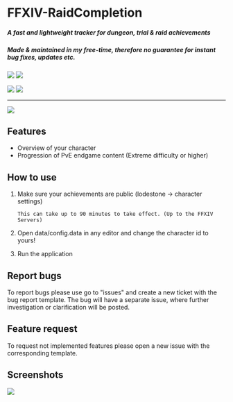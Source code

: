# FFXIV-RaidCompletion
##### A fast and lightweight tracker for dungeon, trial & raid achievements
##### Made & maintained in my free-time, therefore no guarantee for instant bug fixes, updates etc.
![](https://img.shields.io/badge/Current%20Version-1.2.2-green?style=for-the-badge&logo=git)
![](https://img.shields.io/badge/Game%20Version-6.4-blue?style=for-the-badge&logo=)


![](https://img.shields.io/badge/Windows-1.2.2-green?style=for-the-badge&logo=windows)
![](https://img.shields.io/badge/Linux-1.2.2-green?style=for-the-badge&logo=linux)
___
[![](https://img.shields.io/badge/Download-Latest-blue?style=for-the-badge&logo=)](https://github.com/DubskySteam/FFXIV-RaidCompletion/releases/)
## Features
- Overview of your character
- Progression of PvE endgame content (Extreme difficulty or higher)
## How to use
1. Make sure your achievements are public (lodestone -> character settings)
   
   ```This can take up to 90 minutes to take effect. (Up to the FFXIV Servers)```
2. Open data/config.data in any editor and change the character id to yours!
3. Run the application
## Report bugs
To report bugs please use go to "issues" and create a new ticket with the bug report template.
The bug will have a separate issue, where further investigation or clarification will be posted.
## Feature request
To request not implemented features please open a new issue with the corresponding template.
## Screenshots
![](media/readme_screenshot.png)
